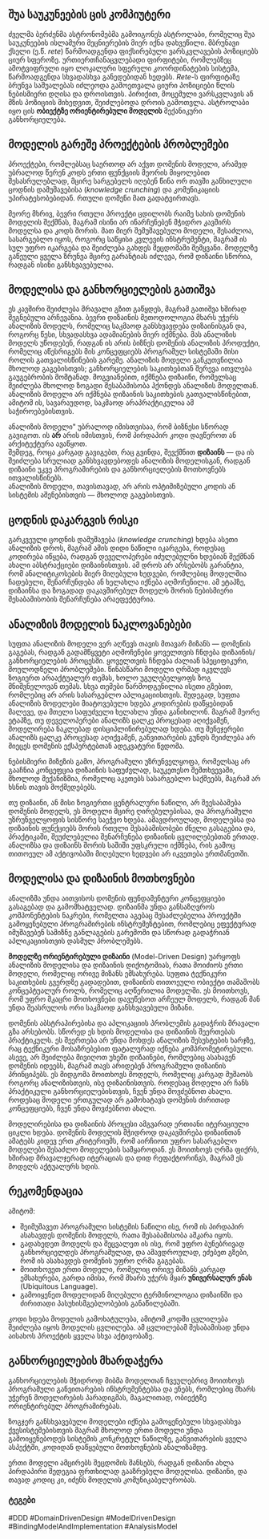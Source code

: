 
## შუა საუკუნეების ცის კომპიუტერი

ძველმა ბერძენმა ასტრონომებმა გამოიგონეს ასტროლაბი, რომელიც შუა საუკუნეების ისლამური მეცნიერების მიერ იქნა დახვეწილი. მბრუნავი ქსელი (ე.წ. _rete_) წარმოადგენდა ფიქსირებული ვარსკვლავების პოზიციებს ციურ სფეროზე. ურთიერთჩანაცვლებადი ფირფიტები, რომლებზეც ამოტვიფრული იყო ლოკალური სფერული კოორდინატების სისტემა, წარმოადგენდა სხვადასხვა განედებიდან ხედებს. _Rete_-ს ფირფიტაზე ბრუნვა საშუალებას იძლეოდა გამოეთვალა ციური პოზიციები წლის ნებისმიერი დღისა და დროისთვის. პირიქით, მოცემული ვარსკვლავის ან მზის პოზიციის მიხედვით, შეიძლებოდა დროის გამოთვლა. ასტროლაბი იყო ცის **ობიექტზე ორიენტირებული მოდელის** მექანიკური განხორციელება.

## მოდელის გარეშე პროექტების პრობლემები

პროექტები, რომლებსაც საერთოდ არ აქვთ დომენის მოდელი, არამედ უბრალოდ წერენ კოდს ერთი ფუნქციის მეორის მიყოლებით შესასრულებლად, მცირე სარგებელს იღებენ წინა ორ თავში განხილული ცოდნის დამუშავებისა (_knowledge crunching_) და კომუნიკაციის უპირატესობებიდან. რთული დომენი მათ გადატვირთავს.

მეორე მხრივ, ბევრი რთული პროექტი ცდილობს რაიმე სახის დომენის მოდელის შექმნას, მაგრამ ისინი არ ინარჩუნებენ მჭიდრო კავშირს მოდელსა და კოდს შორის. მათ მიერ შემუშავებული მოდელი, შესაძლოა, სასარგებლო იყოს, როგორც საწყისი კვლევის ინსტრუმენტი, მაგრამ ის სულ უფრო იკარგება  და შეიძლება გახდეს შეცდომაში შემყვანი. მოდელზე გაწეული ყველა ზრუნვა მცირე გარანტიას იძლევა, რომ დიზაინი სწორია, რადგან ისინი განსხვავებულია.

## მოდელისა და განხორციელების გათიშვა

ეს კავშირი შეიძლება მრავალი გზით გაწყდეს, მაგრამ გათიშვა ხშირად შეგნებული არჩევანია. ბევრი დიზაინის მეთოდოლოგია მხარს უჭერს ანალიზის მოდელს, რომელიც საკმაოდ განსხვავდება დიზაინისგან და, როგორც წესი, სხვადასხვა ადამიანების მიერ იქმნება. მას ანალიზის მოდელს უწოდებენ, რადგან ის არის ბიზნეს დომენის ანალიზის პროდუქტი, რომელიც აწესრიგებს მის კონცეფციებს პროგრამულ სისტემაში მისი როლის გათვალისწინების გარეშე. ანალიზის მოდელი განკუთვნილია მხოლოდ გაგებისთვის; განხორციელების საკითხებთან შერევა ითვლება გაუგებრობის მომტანად. მოგვიანებით, იქმნება დიზაინი, რომელსაც შეიძლება მხოლოდ ზოგადი შესაბამისობა ჰქონდეს ანალიზის მოდელთან. ანალიზის მოდელი არ იქმნება დიზაინის საკითხების გათვალისწინებით, ამიტომ ის, სავარაუდოდ, საკმაოდ არაპრაქტიკულია ამ საჭიროებებისთვის.

ანალიზის მოდელი" უბრალოდ იმისთვისაა, რომ ბიზნესი სწორად გავიგოთ. ის **არ** არის იმისთვის, რომ პირდაპირ კოდი დავწეროთ ან არქიტექტურა ავაწყოთ.  
შემდეგ, როცა კარგად გავიგებთ, რაც გვინდა, შევქმნით **დიზაინს** — და ის შეიძლება სრულიად განსხვავდებოდეს ანალიზის მოდელისგან, რადგან დიზაინი უკვე პროგრამირების და განხორციელების მოთხოვნებს ითვალისწინებს.  
ანალიზის მოდელი, თავისთავად, არ არის ოპტიმიზებული კოდის ან სისტემის აშენებისთვის — მხოლოდ გაგებისთვის.

## ცოდნის დაკარგვის რისკი

გარკვეული ცოდნის დამუშავება (_knowledge crunching_) ხდება ასეთი ანალიზის დროს, მაგრამ ამის დიდი ნაწილი იკარგება, როდესაც კოდირება იწყება, რადგან დეველოპერები იძულებულნი ხდებიან შექმნან ახალი აბსტრაქციები დიზაინისთვის. ამ დროს არ არსებობს გარანტია, რომ ანალიტიკოსების მიერ მიღებული ხედვები, რომლებიც მოდელშია ჩადებული, შენარჩუნდება ან ხელახლა იქნება აღმოჩენილი. ამ ეტაპზე, დიზაინსა და ზოგადად დაკავშირებულ მოდელს შორის ნებისმიერი შესაბამისობის შენარჩუნება არაეფექტურია.

## ანალიზის მოდელის ნაკლოვანებები

სუფთა ანალიზის მოდელი ვერ აღწევს თავის მთავარ მიზანს — დომენის გაგებას, რადგან გადამწყვეტი აღმოჩენები ყოველთვის ჩნდება დიზაინის/განხორციელების პროცესში. ყოველთვის ჩნდება ძალიან სპეციფიკური, მოულოდნელი პრობლემები. წინასწარი მოდელი ღრმად იკვლევს ზოგიერთ არააქტუალურ თემას, ხოლო უგულებელყოფს ზოგ მნიშვნელოვან თემას. სხვა თემები წარმოდგენილია ისეთი გზებით, რომლებიც არ არის სასარგებლო აპლიკაციისთვის. შედეგად, სუფთა ანალიზის მოდელები მიატოვებული ხდება კოდირების დაწყებიდან მალევე, და მთელი საფუძველი ხელახლა უნდა განიხილონ. მაგრამ მეორე ეტაპზე, თუ დეველოპერები ანალიზს ცალკე პროცესად აღიქვამენ, მოდელირება ნაკლებად დისციპლინირებულად ხდება. თუ მენეჯერები ანალიზს ცალკე პროცესად აღიქვამენ, განვითარების გუნდს შეიძლება არ მიეცეს დომენის ექსპერტებთან ადეკვატური წვდომა.

ნებისმიერი მიზეზის გამო, პროგრამული უზრუნველყოფა, რომელსაც არ გააჩნია კონცეფცია დიზაინის საფუძვლად, საუკეთესო შემთხვევაში, მხოლოდ მექანიზმია, რომელიც აკეთებს სასარგებლო საქმეებს, მაგრამ არ ხსნის თავის მოქმედებებს.

თუ დიზაინი, ან მისი ზოგიერთი ცენტრალური ნაწილი, არ შეესაბამება დომენის მოდელს, ეს მოდელი მცირე ღირებულებისაა, და პროგრამული უზრუნველყოფის სისწორე საეჭვო ხდება. ამავდროულად, მოდელებსა და დიზაინის ფუნქციებს შორის რთული შესაბამისობები ძნელი გასაგებია და, პრაქტიკაში, შეუძლებელია შენარჩუნება დიზაინის ცვლილებებთან ერთად. ანალიზსა და დიზაინს შორის საშიში უფსკრული იქმნება, რის გამოც თითოეულ ამ აქტივობაში მიღებული ხედვები არ იკვეთება ერთმანეთში.

## მოდელისა და დიზაინის მოთხოვნები

ანალიზმა უნდა აითვისოს დომენის ფუნდამენტური კონცეფციები გასაგებად და გამომხატველად. დიზაინმა უნდა განსაზღვროს კომპონენტების ნაკრები, რომელთა აგებაც შესაძლებელია პროექტში გამოყენებული პროგრამირების ინსტრუმენტებით, რომლებიც ეფექტურად იმუშავებენ სამიზნე განლაგების გარემოში და სწორად გადაჭრიან აპლიკაციისთვის დასმულ პრობლემებს.

**მოდელზე ორიენტირებული დიზაინი** (Model-Driven Design) უარყოფს ანალიზის მოდელისა და დიზაინის დიქოტომიას, რათა მოიძიოს ერთი მოდელი, რომელიც ორივე მიზანს ემსახურება. სუფთა ტექნიკური საკითხების გვერდზე გადადებით, დიზაინის თითოეული ობიექტი თამაშობს კონცეპტუალურ როლს, რომელიც აღწერილია მოდელში. ეს მოითხოვს, რომ უფრო მკაცრი მოთხოვნები დავუწესოთ არჩეულ მოდელს, რადგან მან უნდა შეასრულოს ორი საკმაოდ განსხვავებული მიზანი.

დომენის აბსტრაჰირებისა და აპლიკაციის პრობლემის გადაჭრის მრავალი გზა არსებობს. სწორედ ეს ხდის მოდელისა და დიზაინის შეერთებას პრაქტიკულს. ეს შეერთება არ უნდა მოხდეს ანალიზის შესუსტების ხარჯზე, რაც ტექნიკური მოსაზრებებით ფატალურად იქნება კომპრომეტირებული. ასევე, არ შეიძლება მივიღოთ უხეში დიზაინები, რომლებიც ასახავენ დომენის იდეებს, მაგრამ თავს არიდებენ პროგრამული დიზაინის პრინციპებს. ეს მიდგომა მოითხოვს მოდელს, რომელიც კარგად მუშაობს როგორც ანალიზისთვის, ისე დიზაინისთვის. როდესაც მოდელი არ ჩანს პრაქტიკული განხორციელებისთვის, ჩვენ უნდა მოვძებნოთ ახალი. როდესაც მოდელი ერთგულად არ გამოხატავს დომენის ძირითად კონცეფციებს, ჩვენ უნდა მოვძებნოთ ახალი.

მოდელირებისა და დიზაინის პროცესი ამგვარად ერთიანი იტერაციული ციკლი ხდება. დომენის მოდელის მჭიდროდ დაკავშირება დიზაინთან ამატებს კიდევ ერთ კრიტერიუმს, რომ აირჩიოთ უფრო სასარგებლო მოდელები შესაძლო მოდელების სამყაროდან. ეს მოითხოვს ღრმა ფიქრს, ხშირად მრავალჯერად იტერაციას და დიდ რეფაქტორინგს, მაგრამ ეს მოდელს აქტუალურს ხდის.

## რეკომენდაცია

ამიტომ:

- შეიმუშავეთ პროგრამული სისტემის ნაწილი ისე, რომ ის პირდაპირ ასახავდეს დომენის მოდელს, რათა შესაბამისობა აშკარა იყოს.
- გადახედეთ მოდელს და შეცვალეთ ის ისე, რომ უფრო ბუნებრივად განხორციელდეს პროგრამულად, და ამავდროულად, ეძებეთ გზები, რომ ის ასახავდეს დომენის უფრო ღრმა გაგებას.
- მოითხოვეთ ერთი მოდელი, რომელიც ორივე მიზანს კარგად ემსახურება, გარდა იმისა, რომ მხარს უჭერს მყარ **უნივერსალურ ენას** (Ubiquitous Language).
- გამოიყენეთ მოდელიდან მიღებული ტერმინოლოგია დიზაინში და ძირითადი პასუხისმგებლობების განაწილებაში.

კოდი ხდება მოდელის გამოხატულება, ამიტომ კოდში ცვლილება შეიძლება იყოს მოდელის ცვლილება. ამ ცვლილებამ შესაბამისად უნდა აისახოს პროექტის ყველა სხვა აქტივობაზე.

## განხორციელების მხარდაჭერა

განხორციელების მჭიდროდ მიბმა მოდელთან ჩვეულებრივ მოითხოვს პროგრამული განვითარების ინსტრუმენტებსა და ენებს, რომლებიც მხარს უჭერენ მოდელირების პარადიგმას, მაგალითად, ობიექტზე ორიენტირებულ პროგრამირებას.

ზოგჯერ განსხვავებული მოდელები იქნება გამოყენებული სხვადასხვა ქვესისტემებისთვის მაგრამ მხოლოდ ერთი მოდელი უნდა გამოიყენებოდეს სისტემის კონკრეტულ ნაწილზე, განვითარების ყველა ასპექტში, კოდიდან დაწყებული მოთხოვნების ანალიზამდე.

ერთი მოდელი ამცირებს შეცდომის შანსებს, რადგან დიზაინი ახლა პირდაპირი შედეგია ფრთხილად გააზრებული მოდელისა. დიზაინი, და თავად კოდიც კი, იძენს მოდელის კომუნიკაბელურობას.


### ტეგები

#DDD #DomainDrivenDesign #ModelDrivenDesign #BindingModelAndImplementation #AnalysisModel